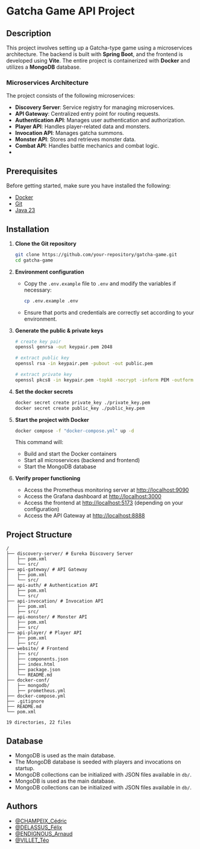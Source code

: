 # Gatcha Game API Project

## Description
This project involves setting up a Gatcha-type game using a microservices architecture. The backend is built with **Spring Boot**, and the frontend is developed using **Vite**. The entire project is containerized with **Docker** and utilizes a **MongoDB** database.

### Microservices Architecture
The project consists of the following microservices:
- **Discovery Server**: Service registry for managing microservices.
- **API Gateway**: Centralized entry point for routing requests.
- **Authentication API**: Manages user authentication and authorization.
- **Player API**: Handles player-related data and monsters.
- **Invocation API**: Manages gatcha summons.
- **Monster API**: Stores and retrieves monster data.
- **Combat API**: Handles battle mechanics and combat logic.
- 
## Prerequisites
Before getting started, make sure you have installed the following:
- [Docker](https://www.docker.com/get-started)
- [Git](https://git-scm.com/)
- [Java 23](https://www.oracle.com/fr/java/technologies/downloads/)

## Installation
1. **Clone the Git repository**
   ```sh
   git clone https://github.com/your-repository/gatcha-game.git
   cd gatcha-game
   ```

2. **Environment configuration**
    - Copy the `.env.example` file to `.env` and modify the variables if necessary:
      ```sh
      cp .env.example .env
      ```
    - Ensure that ports and credentials are correctly set according to your environment.

3. **Generate the public & private keys**
   ```sh
   # create key pair
   openssl genrsa -out keypair.pem 2048

   # extract public key
   openssl rsa -in keypair.pem -pubout -out public.pem
   
   # extract private key
   openssl pkcs8 -in keypair.pem -topk8 -nocrypt -inform PEM -outform PEM -out private.pem
   ```

4. **Set the docker secrets**
   ```sh
   docker secret create private_key ./private_key.pem
   docker secret create public_key ./public_key.pem
   ```

5. **Start the project with Docker**
   ```sh
   docker compose -f "docker-compose.yml" up -d
   ```
   This command will:
    - Build and start the Docker containers
    - Start all microservices (backend and frontend)
    - Start the MongoDB database

6. **Verify proper functioning**
    - Access the Prometheus monitoring server at [http://localhost:9090](http://localhost:9090)
    - Access the Grafana dashboard at [http://localhost:3000](http://localhost:3000)
    - Access the frontend at [http://localhost:5173](http://localhost:5173) (depending on your configuration)
    - Access the API Gateway at [http://localhost:8888](http://localhost:8888)

## Project Structure
```
/
├── discovery-server/ # Eureka Discovery Server
│   ├── pom.xml
│   └── src/
├── api-gateway/ # API Gateway
│   ├── pom.xml
│   └── src/
├── api-auth/ # Authentication API
│   ├── pom.xml
│   └── src/
├── api-invocation/ # Invocation API
│   ├── pom.xml
│   ├── src/
├── api-monster/ # Monster API
│   ├── pom.xml
│   ├── src/
├── api-player/ # Player API
│   ├── pom.xml
│   ├── src/
├── website/ # Frontend
│   ├── src/
│   ├── components.json
│   ├── index.html
│   ├── package.json
│   └── README.md
├── docker-conf/
│   ├── mongodb/
│   ├── prometheus.yml
├── docker-compose.yml
├── .gitignore
├── README.md
└── pom.xml

19 directories, 22 files

```

## Database
- MongoDB is used as the main database.
- The MongoDB database is seeded with players and invocations on startup.
- MongoDB collections can be initialized with JSON files available in `db/`.
- MongoDB is used as the main database.
- MongoDB collections can be initialized with JSON files available in `db/`.

## Authors
- [@CHAMPEIX_Cédric](https://github.com/cedric-champeix)
- [@DELASSUS_Félix](https://github.com/DelassusFelix)
- [@ENDIGNOUS_Arnaud](https://github.com/Piryth)
- [@VILLET_Téo](https://github.com/teovlt)
